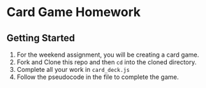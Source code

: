 # Card Game Homework

## Getting Started

1. For the weekend assignment, you will be creating a card game.
1. Fork and Clone this repo and then `cd` into the cloned directory. 
1. Complete all your work in `card_deck.js`
1. Follow the pseudocode in the file to complete the game.

